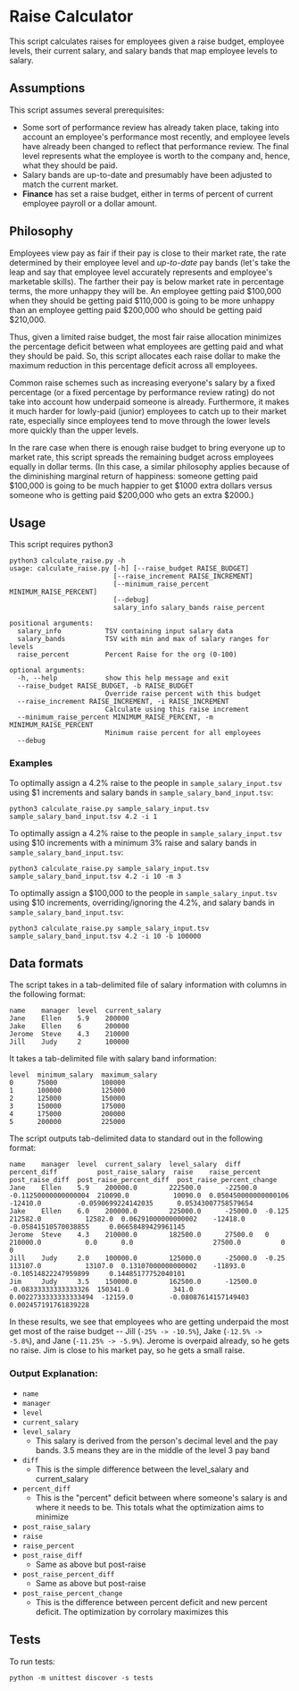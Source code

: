 # Raise Calculator

This script calculates raises for employees given a raise budget, employee levels, their current salary, and salary bands that map employee levels to salary.

## Assumptions

This script assumes several prerequisites:

- Some sort of performance review has already taken place, taking into account an employee's performance most recently, and employee levels have already been changed to reflect that performance review. The final level represents what the employee is worth to the company and, hence, what they should be paid.
- Salary bands are up-to-date and presumably have been adjusted to match the current market.
- **Finance** has set a raise budget, either in terms of percent of current employee payroll or a dollar amount.

## Philosophy

Employees view pay as fair if their pay is close to their market rate, the rate determined by their employee level and _up-to-date_ pay bands (let's take the leap and say that employee level accurately represents and employee's marketable skills). The farther their pay is below market rate in percentage terms, the more unhappy they will be. An employee getting paid $100,000 when they should be getting paid $110,000 is going to be more unhappy than an employee getting paid $200,000 who should be getting paid $210,000.

Thus, given a limited raise budget, the most fair raise allocation minimizes the percentage deficit between what employees are getting paid and what they should be paid. So, this script allocates each raise dollar to make the maximum reduction in this percentage deficit across all employees.

Common raise schemes such as increasing everyone's salary by a fixed percentage (or a fixed percentage by performance review rating) do not take into account how underpaid someone is already. Furthermore, it makes it much harder for lowly-paid (junior) employees to catch up to their market rate, especially since employees tend to move through the lower levels more quickly than the upper levels.

In the rare case when there is enough raise budget to bring everyone up to market rate, this script spreads the remaining budget across employees equally in dollar terms. (In this case, a similar philosophy applies because of the diminishing marginal return of happiness: someone getting paid $100,000 is going to be much happier to get $1000 extra dollars versus someone who is getting paid $200,000 who gets an extra $2000.)

## Usage

This script requires python3

    python3 calculate_raise.py -h
    usage: calculate_raise.py [-h] [--raise_budget RAISE_BUDGET]
                              [--raise_increment RAISE_INCREMENT]
                              [--minimum_raise_percent MINIMUM_RAISE_PERCENT]
                              [--debug]
                              salary_info salary_bands raise_percent
    
    positional arguments:
      salary_info           TSV containing input salary data
      salary_bands          TSV with min and max of salary ranges for levels
      raise_percent         Percent Raise for the org (0-100)
    
    optional arguments:
      -h, --help            show this help message and exit
      --raise_budget RAISE_BUDGET, -b RAISE_BUDGET
                            Override raise percent with this budget
      --raise_increment RAISE_INCREMENT, -i RAISE_INCREMENT
                            Calculate using this raise increment
      --minimum_raise_percent MINIMUM_RAISE_PERCENT, -m MINIMUM_RAISE_PERCENT
                            Minimum raise percent for all employees
      --debug


### Examples

To optimally assign a 4.2% raise to the people in `sample_salary_input.tsv` using $1 increments and salary bands in `sample_salary_band_input.tsv`:

    python3 calculate_raise.py sample_salary_input.tsv sample_salary_band_input.tsv 4.2 -i 1


To optimally assign a 4.2% raise to the people in `sample_salary_input.tsv` using $10 increments with a minimum 3% raise and salary bands in `sample_salary_band_input.tsv`:

    python3 calculate_raise.py sample_salary_input.tsv sample_salary_band_input.tsv 4.2 -i 10 -m 3


To optimally assign a $100,000 to the people in `sample_salary_input.tsv` using $10 increments, overriding/ignoring the 4.2%,  and salary bands in `sample_salary_band_input.tsv`:

    python3 calculate_raise.py sample_salary_input.tsv sample_salary_band_input.tsv 4.2 -i 10 -b 100000


## Data formats

The script takes in a tab-delimited file of salary information with columns in the following format:

    name    manager  level  current_salary
    Jane    Ellen    5.9    200000
    Jake    Ellen    6      200000
    Jerome  Steve    4.3    210000
    Jill    Judy     2      100000
    
It takes a tab-delimited file with salary band information:

    level  minimum_salary  maximum_salary
    0      75000           100000
    1      100000          125000
    2      125000          150000
    3      150000          175000
    4      175000          200000
    5      200000          225000

The script outputs tab-delimited data to standard out in the following format:

    name    manager  level  current_salary  level_salary  diff      percent_diff          post_raise_salary  raise    raise_percent          post_raise_diff  post_raise_percent_diff  post_raise_percent_change
    Jane    Ellen    5.9    200000.0        222500.0      -22500.0  -0.11250000000000004  210090.0           10090.0  0.050450000000000106   -12410.0         -0.0590699224142035      0.05343007758579654
    Jake    Ellen    6.0    200000.0        225000.0      -25000.0  -0.125                212582.0           12582.0  0.06291000000000002    -12418.0         -0.05841510570038855     0.06658489429961145
    Jerome  Steve    4.3    210000.0        182500.0      27500.0   0                     210000.0           0.0      0.0                    27500.0          0                        0
    Jill    Judy     2.0    100000.0        125000.0      -25000.0  -0.25                 113107.0           13107.0  0.13107000000000002    -11893.0         -0.10514822247959899     0.14485177752040101
    Jim     Judy     3.5    150000.0        162500.0      -12500.0  -0.08333333333333326  150341.0           341.0    0.0022733333333333494  -12159.0         -0.08087614157149403     0.002457191761839228

In these results, we see that employees who are getting underpaid the most get most of the raise budget -- Jill (`-25% -> -10.5%`), Jake (`-12.5% -> -5.8%`), and Jane (`-11.25% -> -5.9%`). Jerome is overpaid already, so he gets no raise. Jim is close to his market pay, so he gets a small raise.

### Output Explanation:

- `name`
- `manager`
- `level`
- `current_salary`
- `level_salary`
    - This salary is derived from the person's decimal level and the pay bands. 3.5 means they are in the middle of the level 3 pay band
- `diff`
    - This is the simple difference between the level_salary and current_salary
- `percent_diff`
    - This is the "percent" deficit between where someone's salary is and where it needs to be. This totals what the optimization aims to minimize
- `post_raise_salary`
- `raise`
- `raise_percent`
- `post_raise_diff`
    - Same as above but post-raise
- `post_raise_percent_diff`
    - Same as above but post-raise
- `post_raise_percent_change`
    - This is the difference between percent deficit and new percent deficit. The optimization by corrolary maximizes this

## Tests

To run tests:

    python -m unittest discover -s tests
